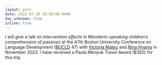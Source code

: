 ```yaml
---
layout: post
date: 2022-07-20 10:59:00-0400
day_unknown: true
inline: true
---
```


I will give a talk on *Intervention effects in Mandarin-speaking children’s comprehension of passives* at the 47th Boston University Conference on Language Development ([BUCLD](https://www.bu.edu/bucld/) 47) with [Victoria Mateu](https://www.victoriamateu.com) and [Nina Hyams](https://linguistics.ucla.edu/person/nina-hyams/) in November 2022. I have  received a Paula Menyuk Travel Award ($350) for this trip.
